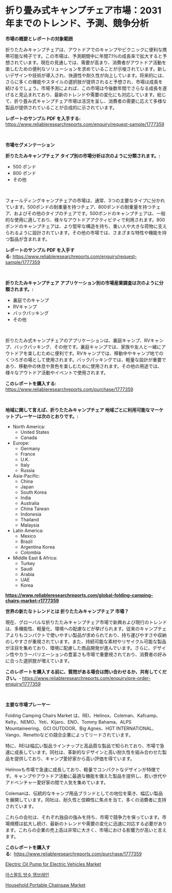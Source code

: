 <p><h1>折り畳み式キャンプチェア市場：2031年までのトレンド、予測、競争分析</h1></p><p><strong>市場の概要とレポートの対象範囲</strong></p>
<p><p>折りたたみキャンプチェアは、アウトドアでのキャンプやピクニックに便利な携帯可能な椅子です。この市場は、予測期間中に年間7.1％の成長率で拡大すると予想されています。現在の見通しでは、需要が高まり、消費者がアウトドア活動を楽しむための便利なソリューションを求めていることが示唆されています。新しいデザインや技術が導入され、快適性や耐久性が向上しています。将来的には、さらに多くの機能やスタイルの選択肢が提供されると予想され、市場は成長を続けるでしょう。市場予測によれば、この市場は今後数年間でさらなる成長を遂げると見込まれており、最新のトレンドや需要の変化にも対応しています。総じて、折り畳み式キャンプチェア市場は活況を呈し、消費者の需要に応えて多様な製品が提供されていることが合成的に示されています。</p></p>
<p><strong>レポートのサンプル PDF を入手する:</strong> <a href="https://www.reliableresearchreports.com/enquiry/request-sample/1777359">https://www.reliableresearchreports.com/enquiry/request-sample/1777359</a></p>
<p>&nbsp;</p>
<p><strong>市場セグメンテーション</strong></p>
<p><strong>折りたたみキャンプチェア タイプ別の市場分析は次のように分類されます。:</strong></p>
<p><ul><li>500 ポンド</li><li>800 ポンド</li><li>その他</li></ul></p>
<p>&nbsp;</p>
<p><p>フォールディングキャンプチェアの市場は、通常、3つの主要なタイプに分かれています。500ポンドの耐重量を持つチェア、800ポンドの耐重量を持つチェア、およびその他のタイプのチェアです。500ポンドのキャンプチェアは、一般的な使用に適しており、様々なアウトドアアクティビティで利用されます。800ポンドのキャンプチェアは、より堅牢な構造を持ち、重い人や大きな荷物に支えられるように設計されています。その他の市場では、さまざまな特性や機能を持つ製品が含まれます。</p></p>
<p><strong>レポートのサンプル PDF を入手する:</strong>&nbsp;<a href="https://www.reliableresearchreports.com/enquiry/request-sample/1777359">https://www.reliableresearchreports.com/enquiry/request-sample/1777359</a></p>
<p>&nbsp;</p>
<p><strong> 折りたたみキャンプチェア アプリケーション別の市場産業調査は次のように分類されます。:</strong></p>
<p><ul><li>裏庭でのキャンプ</li><li>RVキャンプ</li><li>バックパッキング</li><li>その他</li></ul></p>
<p>&nbsp;</p>
<p><p>折りたたみ式キャンプチェアのアプリケーションは、裏庭キャンプ、RVキャンプ、バックパッキング、その他です。裏庭キャンプでは、家族や友人と一緒にアウトドアを楽しむために便利です。RVキャンプでは、移動中やキャンプ地でのくつろぎの場として使用されます。バックパッキングでは、軽量な設計が重要であり、移動中の休息や景色を楽しむために使用されます。その他の用途では、様々なアウトドア活動やイベントで使用されます。</p></p>
<p><strong>このレポートを購入する:</strong>&nbsp; <a href="https://www.reliableresearchreports.com/purchase/1777359">https://www.reliableresearchreports.com/purchase/1777359</a></p>
<p>&nbsp;</p>
<p><strong>地域に関して言えば、折りたたみキャンプチェア 地域ごとに利用可能なマーケットプレーヤーは次のとおりです。:</strong></p>
<p><ul>
    <li>
        North America:
        <ul>
            <li>United States</li>
            <li>Canada</li>
        </ul>
    </li>
    <li>
        Europe:
        <ul>
            <li>Germany</li>
            <li>France</li>
            <li>U.K.</li>
            <li>Italy</li>
            <li>Russia</li>
        </ul>
    </li>
    <li>
        Asia-Pacific:
        <ul>
            <li>China</li>
            <li>Japan</li>
            <li>South Korea</li>
            <li>India</li>
            <li>Australia</li>
            <li>China Taiwan</li>
            <li>Indonesia</li>
            <li>Thailand</li>
            <li>Malaysia</li>
        </ul>
    </li>
    <li>
        Latin America:
        <ul>
            <li>Mexico</li>
            <li>Brazil</li>
            <li>Argentina Korea</li>
            <li>Colombia</li>
        </ul>
    </li>
    <li>
        Middle East & Africa:
        <ul>
            <li>Turkey</li>
            <li>Saudi</li>
            <li>Arabia</li>
            <li>UAE</li>
            <li>Korea</li>
        </ul>
    </li>
    </ul></p>
<p><strong><a href="https://www.reliableresearchreports.com/global-folding-camping-chairs-market-r1777359">https://www.reliableresearchreports.com/global-folding-camping-chairs-market-r1777359</a></strong>&nbsp;</p>
<p><strong>世界の新たなトレンドとは 折りたたみキャンプチェア 市場？</strong></p>
<p><p>現在、グローバルな折りたたみキャンプチェア市場で新興および現行のトレンドは、多機能性、軽量化、環境への配慮などが挙げられます。従来のキャンプチェアよりもコンパクトで使いやすい製品が求められており、持ち運びやすさや収納のしやすさが重視されています。また、持続可能な素材やリサイクル可能な製品が注目を集めており、環境に配慮した商品開発が進んでいます。さらに、デザイン性やカラーバリエーションの豊富さも市場で重要視されており、消費者の好みに合った選択肢が増えています。</p></p>
<p><strong>このレポートを購入する前に、質問がある場合は問い合わせるか、共有してください。</strong>- <a href="https://www.reliableresearchreports.com/enquiry/pre-order-enquiry/1777359">https://www.reliableresearchreports.com/enquiry/pre-order-enquiry/1777359</a></p>
<p>&nbsp;</p>
<p><strong>主要な市場プレーヤー</strong></p>
<p><p>Folding Camping Chairs Market は、REI、Helinox、Coleman、Kafcamp、Kelty、NEMO、Yeti、Kijaro、ENO、Tommy Bahama、ALPS Mountaineering、GCI OUTDOOR、Big Agnes、HGT INTERNATIONAL、Vango、Renettoなどの競合企業によってリードされています。</p><p>特に、REIは幅広い製品ラインナップと高品質な製品で知られており、市場で急速に成長しています。同社は、革新的なデザインと高い耐久性を組み合わせた製品を提供しており、キャンプ愛好家から高い評価を得ています。</p><p>Helinoxも市場で急速に成長しており、軽量でコンパクトなデザインが特徴です。キャンプやアウトドア活動に最適な機能を備えた製品を提供し、若い世代やアドベンチャー愛好家の間で人気を集めています。</p><p>Colemanは、伝統的なキャンプ用品ブランドとしての地位を築き、幅広い製品を展開しています。同社は、耐久性と信頼性に焦点を当て、多くの消費者に支持されています。</p><p>これらの会社は、それぞれ独自の強みを持ち、市場で競争力を保っています。市場規模は拡大し続け、最新のトレンドや需要の変化に迅速に対応する必要があります。これらの企業の売上高は非常に大きく、市場における影響力が高いと言えます。</p></p>
<p><strong>このレポートを購入する:</strong>&nbsp;&nbsp;<a href="https://www.reliableresearchreports.com/purchase/1777359">https://www.reliableresearchreports.com/purchase/1777359</a></p>
<p><p><a href="https://www.linkedin.com/pulse/electric-oil-pump-vehicles-market-research-report-forecasted-qlupe?trackingId=uEKBe8lLF6miwd3C5XRRnw%3D%3D">Electric Oil Pump for Electric Vehicles Market</a></p><p><a href="https://github.com/sougarounis/Market-Research-Report-List-3/blob/main/565164423579.md">아스팔트 방수 멤브레인</a></p><p><a href="https://www.linkedin.com/pulse/household-portable-chainsaw-market-research-report-forecasted-khqse?trackingId=GI0Ey1r63xKzxrDD%2BtmBsA%3D%3D">Household Portable Chainsaw Market</a></p></p>